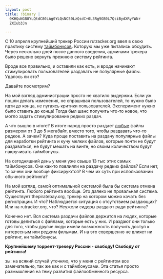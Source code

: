 ```yaml
--- 
layout: post
title: !binary |
  0KHQuNGB0YLQtdC80LAg0YLQsNC50LzQsdC+0L3Rg9GB0L7QsiBydXRyYWNr
  ZXIub3Jn

---
```

С 10 апреля крупнейший трекер России rutracker.org ввел в свою практику систему <a href="http://www.juev.ru/2010/04/10/rutracker-org-vvodit-sistemu-tajmbonusov/" target="_blank">таймбонусов</a>. Которую мы уже пытались обсудить. Через несколько дней после данного введения, админами трекера было решено вернуть прежнюю систему рейтинга.

Вроде все правильно, и оставили как есть, и вроде начинают стимулировать пользователей раздавать не популярные файлы. Удалось ли это?

Давайте посмотрим?

<!--more-->На мой взгляд администрации просто не хватило выдержки. Если уж пошли делать изменения, не спрашивая пользователей, то нужно было идти до конца, не пугаясь критики пользователей. Эксперимент нужно было ставить до конца! Тогда был шанс получить что-то новое, что могло задать стимулирование редких раздач.

А что вышло в итоге? В итоге народ просто раздает <span style="text-decoration: underline;">любые</span> файлы размером от 3 до 5 мегабайт, вместо того, чтобы раздавать что-то редкое. А зачем? Куда проще поставить на раздачу популярные файлы для наработки рейтинга и кучу мелких файлов, которые почти не будут раздаваться, не будут мешать на винте, но своим количеством будут накручивать таймбонусы.

На сегодняшний день у меня уже свыше 13 тыс этих самых таймбонусов. Они как-то повлияли на раздачу редких файлов? Если нет, то зачем они вообще фиксируются? В чем их суть при использовании обычного рейтинга?

На мой взгляд, самой оптимальной системой была бы система отмена рейтинга. Любого рейтинга вообще. Это далеко не провальная система. Существует thepiratebay.org, трекер на котором можно качать без регистрации. И что? Наблюдается ситуация с отсутствием раздающих? Или на rutracker.org, что? Неужели сидеры раздают ради рейтинга?

Конечно нет. Вся система раздачи файлов держится на людях, которые готовы делиться с файлами, которые есть у них. И раздают они только для того, чтобы другие люди имели возможность получить доступ к интересным или редким фильмам. И на это совершенно не влияет ни рейтинг, ни таймбонусы.

<strong>Крупнейшему торрент-трекеру России - свободу! Свободу от рейтинга!</strong>

зы: на всякий случай уточняю, что у меня с рейтингом все замечательно, так же как и с таймбонусами. Эта статья просто размышления на тему развития файлообменного ресурса.
